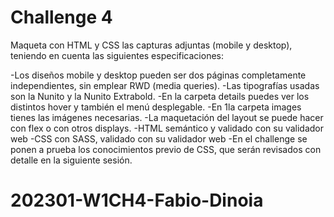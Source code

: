 # Challenge 4

Maqueta con HTML y CSS las capturas adjuntas (mobile y desktop), teniendo en cuenta las siguientes especificaciones:

-Los diseños mobile y desktop pueden ser dos páginas completamente independientes, sin emplear RWD (media queries).
-Las tipografías usadas son la Nunito y la Nunito Extrabold.
-En la carpeta details puedes ver los distintos hover y también el menú desplegable.
-En 1la carpeta images tienes las imágenes necesarias.
-La maquetación del layout se puede hacer con flex o con otros displays.
-HTML semántico y validado con su validador web
-CSS con SASS, validado con su validador web
-En el challenge se ponen a prueba los conocimientos previo de CSS, que serán revisados con detalle en la siguiente sesión.
# 202301-W1CH4-Fabio-Dinoia
